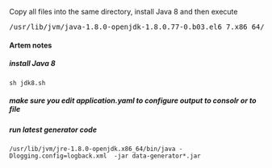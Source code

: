 Copy all files into the same directory, install Java 8 and then execute

<pre>
/usr/lib/jvm/java-1.8.0-openjdk-1.8.0.77-0.b03.el6_7.x86_64/jre/bin/java  -Dlogging.config=logback.xml  -jar data-generator-1.1.0.jar
</pre>

#### Artem notes
##### install Java 8
```
sh jdk8.sh
```

##### make sure you edit application.yaml to configure output to consolr or to file

##### run latest generator code
```
/usr/lib/jvm/jre-1.8.0-openjdk.x86_64/bin/java -Dlogging.config=logback.xml  -jar data-generator*.jar
```
